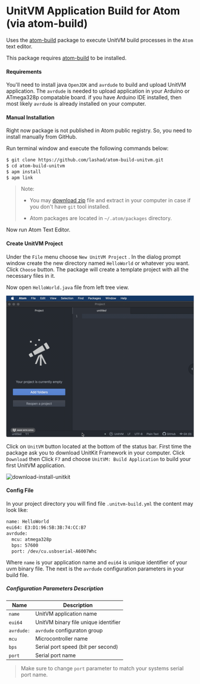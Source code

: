 # UnitVM Application Build for Atom (via atom-build)

Uses the [atom-build](https://github.com/noseglid/atom-build) package to execute UnitVM build processes in the `Atom` text editor.

This package requires [atom-build](https://github.com/noseglid/atom-build) to be installed.



#### Requirements

You'll need to install java `OpenJDK` and `avrdude` to build and upload UnitVM application. The `avrdude` is needed to upload application in your Arduino or ATmega328p compatable board. if you have Arduino IDE installed, then most likely `avrdude` is already installed on your computer.



#### Manual Installation

Right now package is not published in Atom public registry. So,  you need to install manually from GitHub.

Run terminal window and execute the following commands below:

	$ git clone https://github.com/lashad/atom-build-unitvm.git
	$ cd atom-build-unitvm
	$ apm install
	$ apm link

> Note:
>
> - You may [download zip](https://github.com/lashad/atom-build-unitvm/archive/refs/heads/master.zip) file and extract in your computer in case if you don't have `git` tool installed.
>
> - Atom packages are located in `~/.atom/packages` directory.

Now run Atom Text Editor.



#### Create UnitVM Project

Under the `File` menu choose `New UnitVM Project` . In the dialog prompt window create the new directory named `HelloWorld` or whatever you want. Click `Choose` button. The package will create a template project with all the necessary files in it.

Now open `HelloWorld.java` file from left tree view. 

![create-project](create-project.gif)



Click on `UnitVM` button located at the bottom of the status bar. First time the package ask you to download UnitKit Framework in your computer. Click `Download` then Click `F7` and choose `UnitVM: Build Application` to build your first UnitVM application.

![download-install-unitkit](download-install-unitkit.gif)



#### Config File

In your project directory you will find file `.unitvm-build.yml` the content may look like:

    name: HelloWorld
    eui64: E3:D1:96:5B:3B:74:CC:B7
    avrdude:
      mcu: atmega328p
      bps: 57600
      port: /dev/cu.usbserial-A6007Whc

Where `name` is your application name and `eui64` is unique identifier of your uvm binary file. The next is the `avrdude` configuration parameters in your build file.

##### Configuration Parameters Description 

| Name       | Description                          |
| ---------- | ------------------------------------ |
| `name`     | UnitVM application name              |
| `eui64`    | UnitVM binary file unique identifier |
| `avrdude:` | `avrdude` configuraton group         |
| `mcu`      | Microcontroller name                 |
| `bps`      | Serial port speed (bit per second)   |
| `port`     | Serial port name                     |

>  Make sure to change `port` parameter to match your systems serial port name.

